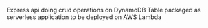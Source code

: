Express api doing crud operations on DynamoDB Table
packaged as serverless application to be deployed on AWS Lambda
